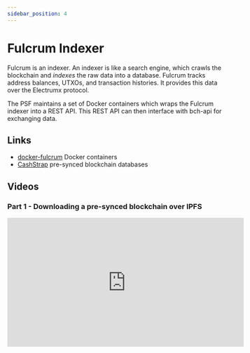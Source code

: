 ```yaml
---
sidebar_position: 4
---
```


# Fulcrum Indexer

Fulcrum is an indexer. An indexer is like a search engine, which crawls the blockchain and *indexes* the raw data into a database. Fulcrum tracks address balances, UTXOs, and transaction histories. It provides this data over the Electrumx protocol.

The PSF maintains a set of Docker containers which wraps the Fulcrum indexer into a REST API. This REST API can then interface with bch-api for exchanging data.

## Links

- [docker-fulcrum](https://github.com/Permissionless-Software-Foundation/docker-fulcrum) Docker containers
- [CashStrap](https://fullstack.cash/cashstrap) pre-synced blockchain databases

## Videos

### Part 1 - Downloading a pre-synced blockchain over IPFS

<iframe width="540" height="295" src="https://www.youtube.com/embed/kqRZ4Um9PbQ" title="Installing Fulcrum Electrumx Indexer for BCH" frameborder="0" allow="accelerometer; autoplay; clipboard-write; encrypted-media; gyroscope; picture-in-picture; web-share" allowfullscreen></iframe>
